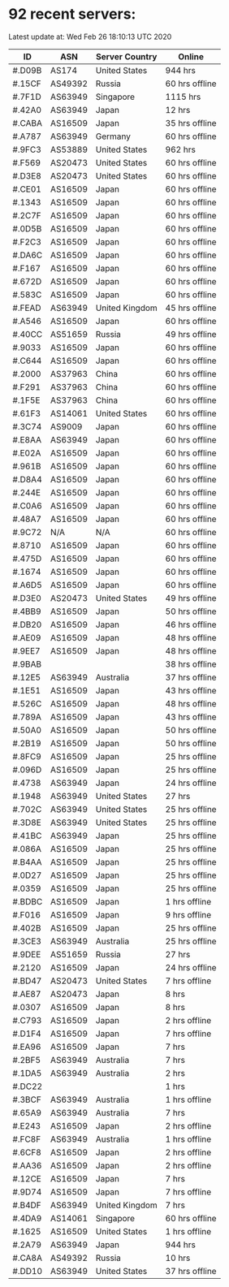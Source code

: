 # 92 recent servers:

Latest update at: Wed Feb 26 18:10:13 UTC 2020

| ID | ASN | Server Country | Online |
| -- | --- | -------------- | ------ |
| #.D09B | AS174 | United States | 944 hrs |
| #.15CF | AS49392 | Russia | 60 hrs offline |
| #.7F1D | AS63949 | Singapore | 1115 hrs |
| #.42A0 | AS63949 | Japan | 12 hrs |
| #.CABA | AS16509 | Japan | 35 hrs offline |
| #.A787 | AS63949 | Germany | 60 hrs offline |
| #.9FC3 | AS53889 | United States | 962 hrs |
| #.F569 | AS20473 | United States | 60 hrs offline |
| #.D3E8 | AS20473 | United States | 60 hrs offline |
| #.CE01 | AS16509 | Japan | 60 hrs offline |
| #.1343 | AS16509 | Japan | 60 hrs offline |
| #.2C7F | AS16509 | Japan | 60 hrs offline |
| #.0D5B | AS16509 | Japan | 60 hrs offline |
| #.F2C3 | AS16509 | Japan | 60 hrs offline |
| #.DA6C | AS16509 | Japan | 60 hrs offline |
| #.F167 | AS16509 | Japan | 60 hrs offline |
| #.672D | AS16509 | Japan | 60 hrs offline |
| #.583C | AS16509 | Japan | 60 hrs offline |
| #.FEAD | AS63949 | United Kingdom | 45 hrs offline |
| #.A546 | AS16509 | Japan | 60 hrs offline |
| #.40CC | AS51659 | Russia | 49 hrs offline |
| #.9033 | AS16509 | Japan | 60 hrs offline |
| #.C644 | AS16509 | Japan | 60 hrs offline |
| #.2000 | AS37963 | China | 60 hrs offline |
| #.F291 | AS37963 | China | 60 hrs offline |
| #.1F5E | AS37963 | China | 60 hrs offline |
| #.61F3 | AS14061 | United States | 60 hrs offline |
| #.3C74 | AS9009 | Japan | 60 hrs offline |
| #.E8AA | AS63949 | Japan | 60 hrs offline |
| #.E02A | AS16509 | Japan | 60 hrs offline |
| #.961B | AS16509 | Japan | 60 hrs offline |
| #.D8A4 | AS16509 | Japan | 60 hrs offline |
| #.244E | AS16509 | Japan | 60 hrs offline |
| #.C0A6 | AS16509 | Japan | 60 hrs offline |
| #.48A7 | AS16509 | Japan | 60 hrs offline |
| #.9C72 | N/A | N/A | 60 hrs offline |
| #.8710 | AS16509 | Japan | 60 hrs offline |
| #.475D | AS16509 | Japan | 60 hrs offline |
| #.1674 | AS16509 | Japan | 60 hrs offline |
| #.A6D5 | AS16509 | Japan | 60 hrs offline |
| #.D3E0 | AS20473 | United States | 49 hrs offline |
| #.4BB9 | AS16509 | Japan | 50 hrs offline |
| #.DB20 | AS16509 | Japan | 46 hrs offline |
| #.AE09 | AS16509 | Japan | 48 hrs offline |
| #.9EE7 | AS16509 | Japan | 48 hrs offline |
| #.9BAB |  |  | 38 hrs offline |
| #.12E5 | AS63949 | Australia | 37 hrs offline |
| #.1E51 | AS16509 | Japan | 43 hrs offline |
| #.526C | AS16509 | Japan | 48 hrs offline |
| #.789A | AS16509 | Japan | 43 hrs offline |
| #.50A0 | AS16509 | Japan | 50 hrs offline |
| #.2B19 | AS16509 | Japan | 50 hrs offline |
| #.8FC9 | AS16509 | Japan | 25 hrs offline |
| #.096D | AS16509 | Japan | 25 hrs offline |
| #.4738 | AS63949 | Japan | 24 hrs offline |
| #.1948 | AS63949 | United States | 27 hrs |
| #.702C | AS63949 | United States | 25 hrs offline |
| #.3D8E | AS63949 | United States | 25 hrs offline |
| #.41BC | AS63949 | Japan | 25 hrs offline |
| #.086A | AS16509 | Japan | 25 hrs offline |
| #.B4AA | AS16509 | Japan | 25 hrs offline |
| #.0D27 | AS16509 | Japan | 25 hrs offline |
| #.0359 | AS16509 | Japan | 25 hrs offline |
| #.BDBC | AS16509 | Japan | 1 hrs offline |
| #.F016 | AS16509 | Japan | 9 hrs offline |
| #.402B | AS16509 | Japan | 25 hrs offline |
| #.3CE3 | AS63949 | Australia | 25 hrs offline |
| #.9DEE | AS51659 | Russia | 27 hrs |
| #.2120 | AS16509 | Japan | 24 hrs offline |
| #.BD47 | AS20473 | United States | 7 hrs offline |
| #.AE87 | AS20473 | Japan | 8 hrs |
| #.0307 | AS16509 | Japan | 8 hrs |
| #.C793 | AS16509 | Japan | 2 hrs offline |
| #.D1F4 | AS16509 | Japan | 7 hrs offline |
| #.EA96 | AS16509 | Japan | 7 hrs |
| #.2BF5 | AS63949 | Australia | 7 hrs |
| #.1DA5 | AS63949 | Australia | 2 hrs |
| #.DC22 |  |  | 1 hrs |
| #.3BCF | AS63949 | Australia | 1 hrs offline |
| #.65A9 | AS63949 | Australia | 7 hrs |
| #.E243 | AS16509 | Japan | 2 hrs offline |
| #.FC8F | AS63949 | Australia | 1 hrs offline |
| #.6CF8 | AS16509 | Japan | 2 hrs offline |
| #.AA36 | AS16509 | Japan | 2 hrs offline |
| #.12CE | AS16509 | Japan | 7 hrs |
| #.9D74 | AS16509 | Japan | 7 hrs offline |
| #.B4DF | AS63949 | United Kingdom | 7 hrs |
| #.4DA9 | AS14061 | Singapore | 60 hrs offline |
| #.1625 | AS16509 | United States | 1 hrs offline |
| #.2A79 | AS63949 | Japan | 944 hrs |
| #.CA8A | AS49392 | Russia | 10 hrs |
| #.DD10 | AS63949 | United States | 37 hrs offline |

